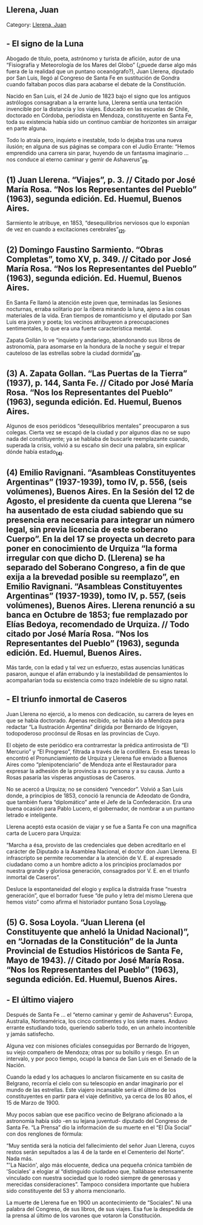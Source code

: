 ## Llerena, Juan

Category: [Llerena, Juan](http://descubrircorrientes.com.ar/2012/index.php/3647-biografias/l-m-n-n-o-p-q/llerena-juan)

## **\- El signo de la Luna**

Abogado de título, poeta, astrónomo y turista de afición, autor de una “Fisiografía y Meteorología de los Mares del Globo” (¿puede darse algo más fuera de la realidad que un puntano oceanógrafo?), Juan Llerena, diputado por San Luis, llegó al Congreso de Santa Fe en sustitución de Gondra cuando faltaban pocos días para acabarse el debate de la Constitución.

Nacido en San Luis, el 24 de Junio de 1823 bajo el signo que los antiguos astrólogos consagraban a la errante luna, Llerena sentía una tentación invencible por la distancia y los viajes. Educado en las escuelas de Chile, doctorado en Córdoba, periodista en Mendoza, constituyente en Santa Fe, toda su existencia había sido un continuo cambiar de horizontes sin arraigar en parte alguna.

Todo lo atraía pero, inquieto e inestable, todo lo dejaba tras una nueva ilusión; en alguna de sus páginas se compara con el Judío Errante: “Hemos emprendido una carrera sin parar, huyendo de un fantasma imaginario ... nos conduce al eterno caminar y gemir de Ashaverus”<sub><strong>(1)</strong></sub>.

## **(1)** Juan Llerena. “Viajes”, p. 3. // Citado por José María Rosa. “Nos los Representantes del Pueblo” (1963), segunda edición. Ed. Huemul, Buenos Aires.

Sarmiento le atribuye, en 1853, “desequilibrios nerviosos que lo exponían de vez en cuando a excitaciones cerebrales”<sub><strong>(2)</strong></sub>.

## **(2)** Domingo Faustino Sarmiento. “Obras Completas”, tomo XV, p. 349. // Citado por José María Rosa. “Nos los Representantes del Pueblo” (1963), segunda edición. Ed. Huemul, Buenos Aires.

En Santa Fe llamó la atención este joven que, terminadas las Sesiones nocturnas, erraba solitario por la ribera mirando la luna, ajeno a las cosas materiales de la vida. Eran tiempos de romanticismo y el diputado por San Luis era joven y poeta; los vecinos atribuyeron a preocupaciones sentimentales, lo que era una fuerte característica mental.

Zapata Gollán lo ve “inquieto y andariego, abandonando sus libros de astronomía, para asomarse en la hondura de la noche y seguir el trepar cauteloso de las estrellas sobre la ciudad dormida”<sub><strong>(3)</strong></sub>.

## **(3)** A. Zapata Gollan. “Las Puertas de la Tierra” (1937), p. 144, Santa Fe. // Citado por José María Rosa. “Nos los Representantes del Pueblo” (1963), segunda edición. Ed. Huemul, Buenos Aires.

Algunos de esos periódicos “desequilibrios mentales” preocuparon a sus colegas. Cierta vez se escapó de la ciudad y por algunos días no se supo nada del constituyente; ya se hablaba de buscarle reemplazante cuando, superada la crisis, volvió a su escaño sin decir una palabra, sin explicar dónde había estado<sub><strong>(4)</strong></sub>.

## **(4)** Emilio Ravignani. “Asambleas Constituyentes Argentinas” (1937-1939), tomo IV, p. 556, (seis volúmenes), Buenos Aires. En la Sesión del 12 de Agosto, el presidente da cuenta que Llerena “se ha ausentado de esta ciudad sabiendo que su presencia era necesaria para integrar un número legal, sin previa licencia de este soberano Cuerpo”. En la del 17 se proyecta un decreto para poner en conocimiento de Urquiza “la forma irregular con que dicho D. (Llerena) se ha separado del Soberano Congreso, a fin de que exija a la brevedad posible su reemplazo”, en Emilio Ravignani. “Asambleas Constituyentes Argentinas” (1937-1939), tomo IV, p. 557, (seis volúmenes), Buenos Aires. Llerena renunció a su banca en Octubre de 1853; fue remplazado por Elías Bedoya, recomendado de Urquiza. // Todo citado por José María Rosa. “Nos los Representantes del Pueblo” (1963), segunda edición. Ed. Huemul, Buenos Aires.

Más tarde, con la edad y tal vez un esfuerzo, estas ausencias lunáticas pasaron, aunque el afán errabundo y la inestabilidad de pensamientos lo acompañarían toda su existencia como trazo indeleble de su signo natal.

## **\- El triunfo inmortal de Caseros**

Juan Llerena no ejerció, a lo menos con dedicación, su carrera de leyes en que se había doctorado. Apenas recibido, se había ido a Mendoza para redactar “La Ilustración Argentina” dirigida por Bernardo de Irigoyen, todopoderoso procónsul de Rosas en las provincias de Cuyo.

El objeto de este periódico era contrarrestar la prédica antirrosista de “El Mercurio” y “El Progreso”, filtrada a través de la cordillera. En esas tareas lo encontró el Pronunciamiento de Urquiza y Llerena fue enviado a Buenos Aires como “plenipotenciario” de Mendoza ante el Restaurador para expresar la adhesión de la provincia a su persona y a su causa. Junto a Rosas pasaría las vísperas angustiosas de Caseros.

No se acercó a Urquiza; no se consideró “vencedor”. Volvió a San Luis donde, a principios de 1853, conoció la renuncia de Adeodato de Gondra, que también fuera “diplomático” ante el Jefe de la Confederación. Era una buena ocasión para Pablo Lucero, el gobernador, de nombrar a un puntano letrado e inteligente.

Llerena aceptó esta ocasión de viajar y se fue a Santa Fe con una magnífica carta de Lucero para Urquiza:

“Marcha a ésa, provisto de las credenciales que deben acreditarlo en el carácter de Diputado a la Asamblea Nacional, el doctor don Juan Llerena. El infrascripto se permite recomendar a la atención de V. E. al expresado ciudadano como a un hombre adicto a los principios proclamados por nuestra grande y gloriosa generación, consagrados por V. E. en el triunfo inmortal de Caseros”.

Desluce la espontaneidad del elogio y explica la distraída frase “nuestra generación”, que el borrador fuese “de puño y letra del mismo Llerena que hemos visto” como afirma el historiador puntano Sosa Loyola<sub><strong>(5)</strong></sub>.

## **(5)** G. Sosa Loyola. “Juan Llerena (el Constituyente que anheló la Unidad Nacional)”, en “Jornadas de la Constitución” de la Junta Provincial de Estudios Históricos de Santa Fe, Mayo de 1943). // Citado por José María Rosa. “Nos los Representantes del Pueblo” (1963), segunda edición. Ed. Huemul, Buenos Aires.

## **\- El último viajero**

Después de Santa Fe ... el “eterno caminar y gemir de Ashaverus”: Europa, Australia, Norteamérica, los cinco continentes y los siete mares. Anduvo errante estudiando todo, queriendo saberlo todo, en un anhelo incontenible y jamás satisfecho.

Alguna vez con misiones oficiales conseguidas por Bernardo de Irigoyen, su viejo compañero de Mendoza; otras por su bolsillo y riesgo. En un intervalo, y por poco tiempo, ocupó la banca de San Luis en el Senado de la Nación.

Cuando la edad y los achaques lo anclaron físicamente en su casita de Belgrano, recorría el cielo con su telescopio en andar imaginario por el mundo de las estrellas. Este viajero incansable sería el último de los constituyentes en partir para el viaje definitivo, ya cerca de los 80 años, el 15 de Marzo de 1900.

Muy pocos sabían que ese pacífico vecino de Belgrano aficionado a la astronomía había sido -en su lejana juventud- diputado del Congreso de Santa Fe. “La Prensa” dio la información de su muerte en el “El Día Social” con dos renglones de fórmula:

“Muy sentida será la noticia del fallecimiento del señor Juan Llerena, cuyos restos serán sepultados a las 4 de la tarde en el Cementerio del Norte”. Nada más.  
"'La Nación', algo más elocuente, dedica una pequeña crónica también de 'Sociales' a elogiar al “distinguido ciudadano que, hallábase extensamente vinculado con nuestra sociedad que lo rodeó siempre de generosas y merecidas consideraciones”. Tampoco considera importante que hubiera sido constituyente del 53 y ahorra mencionarlo.

La muerte de Llerena fue en 1900 un acontecimiento de “Sociales”. Ni una palabra del Congreso, de sus libros, de sus viajes. Esa fue la despedida de la prensa al último de los varones que votaron la Constitución.